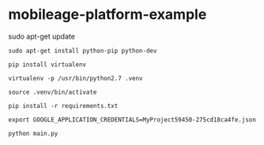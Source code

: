 # mobileage-platform-example
sudo apt-get update

`sudo apt-get install python-pip python-dev`

`pip install virtualenv`

`virtualenv -p /usr/bin/python2.7 .venv`

`source .venv/bin/activate`

`pip install -r requirements.txt`

`export GOOGLE_APPLICATION_CREDENTIALS=MyProject59450-275cd18ca4fe.json`

`python main.py`

